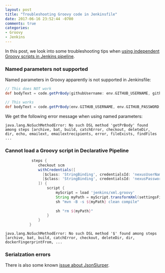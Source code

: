 ```yaml
---
layout: post
title: "Troubleshooting Groovy code in Jenkinsfile"
date: 2017-06-16 23:52:44 -0700
comments: true
categories: 
- Groovy
- Jenkins
---
```


In this post, we look into some troubleshooting tips when [using independent Groovy scripts in Jenkins pipeline](/blog/2017/04/18/groovy-code-in-jenkins-pipeline/).

### Named parameters not supported

Named parameters in Groovy apparently is not supported in Jenkinsfile:

``` groovy Named parameters
// This does NOT work
def bodyText = code.getPrBody(githubUsername: env.GITHUB_USERNAME, githubToken: env.GITHUB_PASSWORD, repo: 'Groovy4Jenkins', id: env.CHANGE_ID)

// This works
def bodyText = code.getPrBody(env.GITHUB_USERNAME, env.GITHUB_PASSWORD, 'Groovy4Jenkins', env.CHANGE_ID)
```

We get the following error message when using named parameters:

``` plain Error message
java.lang.NoSuchMethodError: No such DSL method 'getPrBody' found among steps [archive, bat, build, catchError, checkout, deleteDir, dir, echo, emailext, emailextrecipients, error, fileExists, findFiles
...
```

### Cannot load a Groovy script in Declarative Pipeline

``` groovy Loading Groovy script
            steps {
               checkout scm
               withCredentials([
                 [$class: 'StringBinding', credentialsId: 'nexusUserName', variable: 'nexusUserName'],
                 [$class: 'StringBinding', credentialsId: 'nexusPassword', variable: 'nexusPassword']
               ]) {
                   script {
                       myScript = load 'jenkins/xml.groovy'
                       String myPath = myScript.transformXml(settingsFile, env.nexusUserName, env.nexusPassword)
                       sh "mvn -B -s ${myPath} clean compile"
                   
                       sh "rm ${myPath}"
                   }
               }
           }
```

``` plain Error in Jenkins log
java.lang.NoSuchMethodError: No such DSL method '$' found among steps 
[archive, bat, build, catchError, checkout, deleteDir, dir, dockerFingerprintFrom, ...
```

### Serialzation errors

There is also some known [issue about JsonSlurper](https://issues.jenkins-ci.org/browse/JENKINS-35140).
